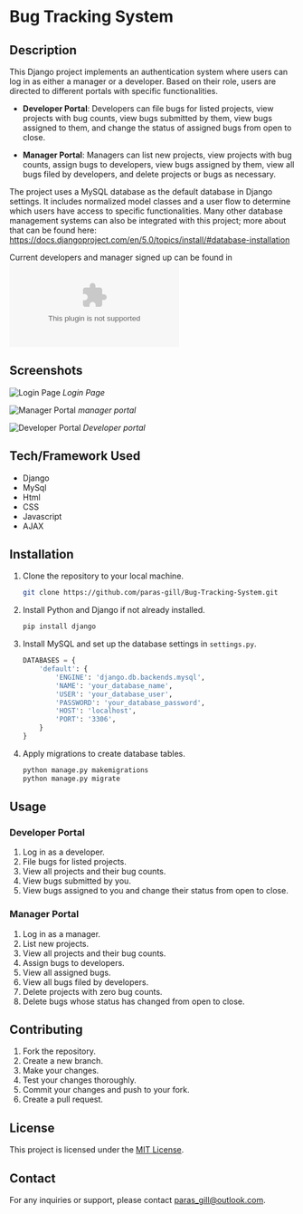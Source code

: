 # Bug Tracking System

## Description

This Django project implements an authentication system where users can log in as either a manager or a developer. Based on their role, users are directed to different portals with specific functionalities.

- **Developer Portal**: Developers can file bugs for listed projects, view projects with bug counts, view bugs submitted by them, view bugs assigned to them, and change the status of assigned bugs from open to close.

- **Manager Portal**: Managers can list new projects, view projects with bug counts, assign bugs to developers, view bugs assigned by them, view all bugs filed by developers, and delete projects or bugs as necessary.

The project uses a MySQL database as the default database in Django settings. It includes normalized model classes and a user flow to determine which users have access to specific functionalities. Many other database management systems can also be integrated with this project; more about that can be found here: https://docs.djangoproject.com/en/5.0/topics/install/#database-installation

Current developers and manager signed up can be found in ![users.xlsx](users.xlsx)

## Screenshots

![Login Page](screenshots/login_page.png)
*Login Page*

![Manager Portal](screenshots/manager_portal.png)
*manager portal*

![Developer Portal](screenshots/developer_portal.png)
*Developer portal*

## Tech/Framework Used

- Django
- MySql
- Html
- CSS
- Javascript
- AJAX

## Installation

1. Clone the repository to your local machine.
   ```bash
   git clone https://github.com/paras-gill/Bug-Tracking-System.git
   ```

2. Install Python and Django if not already installed.
   ```bash
   pip install django
   ```

3. Install MySQL and set up the database settings in `settings.py`.
   ```python
   DATABASES = {
       'default': {
           'ENGINE': 'django.db.backends.mysql',
           'NAME': 'your_database_name',
           'USER': 'your_database_user',
           'PASSWORD': 'your_database_password',
           'HOST': 'localhost',
           'PORT': '3306',
       }
   }
   ```

4. Apply migrations to create database tables.
   ```bash
   python manage.py makemigrations
   python manage.py migrate
   ```

## Usage

### Developer Portal

1. Log in as a developer.
2. File bugs for listed projects.
3. View all projects and their bug counts.
4. View bugs submitted by you.
5. View bugs assigned to you and change their status from open to close.

### Manager Portal

1. Log in as a manager.
2. List new projects.
3. View all projects and their bug counts.
4. Assign bugs to developers.
5. View all assigned bugs.
6. View all bugs filed by developers.
7. Delete projects with zero bug counts.
8. Delete bugs whose status has changed from open to close.

## Contributing

1. Fork the repository.
2. Create a new branch.
3. Make your changes.
4. Test your changes thoroughly.
5. Commit your changes and push to your fork.
6. Create a pull request.

## License

This project is licensed under the [MIT License](LICENSE).

## Contact

For any inquiries or support, please contact [paras_gill@outlook.com](mailto:paras_gill@outlook.com).
